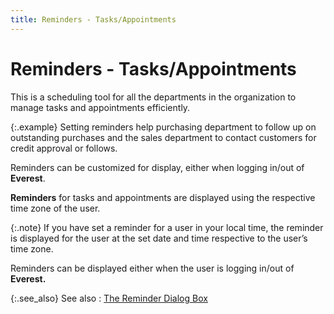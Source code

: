 ```yaml
---
title: Reminders - Tasks/Appointments
---
```


# Reminders - Tasks/Appointments


This is a scheduling tool for all the departments in the organization  to manage tasks and appointments efficiently.


{:.example}
Setting reminders help purchasing department  to follow up on outstanding purchases and the sales department to contact  customers for credit approval or follows.


Reminders can be customized for display, either when logging in/out  of **Everest**.


**Reminders** for tasks and appointments  are displayed using the respective time zone of the user.


{:.note}
If you have set a reminder for a user in your  local time, the reminder is displayed for the user at the set date and  time respective to the user’s time zone.


Reminders can be displayed either when the user is logging in/out of  **Everest.**


{:.see_also}
See also
: [The Reminder  Dialog Box]({{site.cm_baseurl}}/reminders-tasks-appointments/the-reminder-dialog-box/the_reminder_dialog_box.html)

